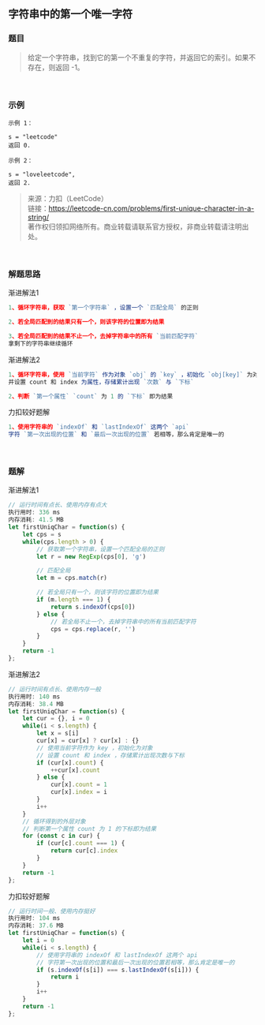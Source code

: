 ## 字符串中的第一个唯一字符

### 题目

> 给定一个字符串，找到它的第一个不重复的字符，并返回它的索引。如果不存在，则返回 -1。

<br>

### 示例
```
示例 1：

s = "leetcode"
返回 0.
```

```
示例 2：

s = "loveleetcode",
返回 2.
```

>来源：力扣（LeetCode）<br>
链接：https://leetcode-cn.com/problems/first-unique-character-in-a-string/<br>
著作权归领扣网络所有。商业转载请联系官方授权，非商业转载请注明出处。

<br>

### 解题思路

渐进解法1
```javascript
1、循环字符串，获取 `第一个字符串` ，设置一个 `匹配全局` 的正则

2、若全局匹配到的结果只有一个，则该字符的位置即为结果

3、若全局匹配到的结果不止一个，去掉字符串中的所有 `当前匹配字符`
拿剩下的字符串继续循环
```

渐进解法2
```javascript
1、循环字符串，使用 `当前字符` 作为对象 `obj` 的 `key` ，初始化 `obj[key]` 为对象
并设置 count 和 index 为属性，存储累计出现 `次数` 与 `下标`

2、判断 `第一个属性` `count` 为 1 的 `下标` 即为结果
```

力扣较好题解
```javascript
1、使用字符串的 `indexOf` 和 `lastIndexOf` 这两个 `api`
字符 `第一次出现的位置` 和 `最后一次出现的位置` 若相等，那么肯定是唯一的
```

<br>

### 题解

渐进解法1
```javascript
// 运行时间有点长、使用内存有点大
执行用时: 336 ms
内存消耗: 41.5 MB
let firstUniqChar = function(s) {
    let cps = s
    while(cps.length > 0) {
        // 获取第一个字符串，设置一个匹配全局的正则
        let r = new RegExp(cps[0], 'g')

        // 匹配全局
        let m = cps.match(r)

        // 若全局只有一个，则该字符的位置即为结果
        if (m.length === 1) {
            return s.indexOf(cps[0])
        } else {
            // 若全局不止一个，去掉字符串中的所有当前匹配字符
            cps = cps.replace(r, '')
        }
    }
    return -1
};
```

渐进解法2
```javascript
// 运行时间有点长、使用内存一般
执行用时: 140 ms
内存消耗: 38.4 MB
let firstUniqChar = function(s) {
    let cur = {}, i = 0
    while(i < s.length) {
        let x = s[i]
        cur[x] = cur[x] ? cur[x] : {}
        // 使用当前字符作为 key ，初始化为对象
        // 设置 count 和 index ，存储累计出现次数与下标
        if (cur[x].count) {
            ++cur[x].count
        } else {
            cur[x].count = 1
            cur[x].index = i
        }
        i++
    }
    // 循环得到的外层对象
    // 判断第一个属性 count 为 1 的下标即为结果
    for (const c in cur) {
        if (cur[c].count === 1) {
            return cur[c].index
        }
    }
    return -1
};
```

力扣较好题解
```javascript
// 运行时间一般、使用内存挺好
执行用时: 104 ms
内存消耗: 37.6 MB
let firstUniqChar = function(s) {
    let i = 0
    while(i < s.length) {
        // 使用字符串的 indexOf 和 lastIndexOf 这两个 api
        // 字符第一次出现的位置和最后一次出现的位置若相等，那么肯定是唯一的
        if (s.indexOf(s[i]) === s.lastIndexOf(s[i])) {
            return i
        }
        i++
    }
    return -1
};
```
<br>